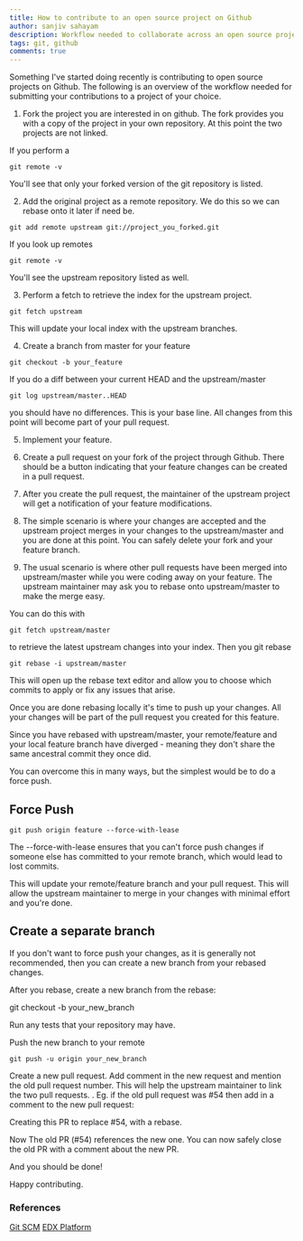 ```yaml
---
title: How to contribute to an open source project on Github
author: sanjiv sahayam
description: Workflow needed to collaborate across an open source project
tags: git, github
comments: true
---
```


Something I've started doing recently is contributing to open source projects on Github. The following is an overview of the workflow needed for submitting your contributions to a project of your choice.

1. Fork the project you are interested in on github. The fork provides you with a copy of the project in your own repository. At this point the two projects are not linked.

If you perform a

```{.command}
git remote -v
```

You'll see that only your forked version of the git repository is listed.

2. Add the original project as a remote repository. We do this so we can rebase onto it later if need be.

```{.command}
git add remote upstream git://project_you_forked.git
```

If you look up remotes

```{.command}
git remote -v
```

You'll see the upstream repository listed as well.

3. Perform a fetch to retrieve the index for the upstream project.

```{.command}
git fetch upstream
```

This will update your local index with the upstream branches.

4. Create a branch from master for your feature

```{.command}
git checkout -b your_feature
```

If you do a diff between your current HEAD and the upstream/master

```{.command}
git log upstream/master..HEAD
```

you should have no differences. This is your base line. All changes from this point will become part of your pull request.

5. Implement your feature.

6. Create a pull request on your fork of the project through Github. There should be a button indicating that your feature changes can be created in a pull request.

7. After you create the pull request, the maintainer of the upstream project will get a notification of your feature modifications.

8. The simple scenario is where your changes are accepted and the upstream project merges in your changes to the upstream/master and you are done at this point. You can safely delete your fork and your feature branch.

9. The usual scenario is where other pull requests have been merged into upstream/master while you were coding away on your feature. The upstream maintainer may ask you to rebase onto upstream/master to make the merge easy.

You can do this with

```{.command}
git fetch upstream/master
```

to retrieve the latest upstream changes into your index. Then you git rebase

```{.command}
git rebase -i upstream/master
```

This will open up the rebase text editor and allow you to choose which commits to apply or fix any issues that arise.

Once you are done rebasing locally it's time to push up your changes. All your changes will be part of the pull request you created for this feature.

Since you have rebased with upstream/master, your remote/feature and your local feature branch have diverged - meaning they don't share the same ancestral commit they once did.

You can overcome this in many ways, but the simplest would be to do a force push.

## Force Push ##

```{.command}
git push origin feature --force-with-lease
```

The --force-with-lease ensures that you can't force push changes if someone else has committed to your remote branch, which would lead to lost commits.

This will update your remote/feature branch and your pull request. This will allow the upstream maintainer to merge in your changes with minimal effort and you're done.

## Create a separate branch ##

If you don't want to force push your changes, as it is generally not recommended, then you can create a new branch from your rebased changes.

After you rebase, create a new branch from the rebase:

git checkout -b your_new_branch

Run any tests that your repository may have.

Push the new branch to your remote

```{.command}
git push -u origin your_new_branch
```

Create a new pull request. Add comment in the new request and mention the old pull request number. This will help the upstream maintainer to link the two pull requests.
.
Eg. if the old pull request was #54 then add in a comment to the new pull request:

Creating this PR to replace #54, with a rebase.

Now The old PR (#54) references the new one. You can now safely close the old PR with a comment about the new PR.

And you should be done!

Happy contributing.

### References ###

[Git SCM](http://git-scm.com)
[EDX Platform](https://www.instapaper.com/read/594207036)